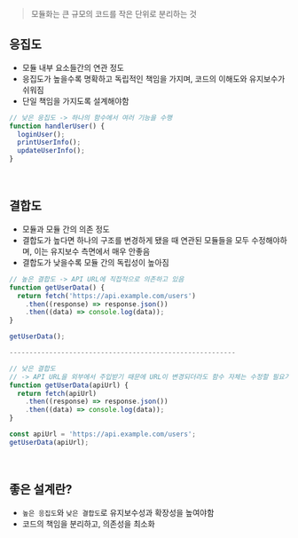 > 모듈화는 큰 규모의 코드를 작은 단위로 분리하는 것

## 응집도

- 모듈 내부 요소들간의 연관 정도
- 응집도가 높을수록 명확하고 독립적인 책임을 가지며, 코드의 이해도와 유지보수가 쉬워짐
- 단일 책임을 가지도록 설계해야함

```javascript
// 낮은 응집도 -> 하나의 함수에서 여러 기능을 수행
function handlerUser() {
  loginUser();
  printUserInfo();
  updateUserInfo();
}
```

<br/>

## 결합도

- 모듈과 모듈 간의 의존 정도
- 결합도가 높다면 하나의 구조를 변경하게 됐을 때 연관된 모듈들을 모두 수정해야하며, 이는 유지보수 측면에서 매우 안좋음
- 결합도가 낮을수록 모듈 간의 독립성이 높아짐

```javascript
// 높은 결합도 -> API URL에 직접적으로 의존하고 있음
function getUserData() {
  return fetch('https://api.example.com/users')
    .then((response) => response.json())
    .then((data) => console.log(data));
}

getUserData();

---------------------------------------------------------

// 낮은 결합도
// -> API URL을 외부에서 주입받기 때문에 URL이 변경되더라도 함수 자체는 수정할 필요가 없음
function getUserData(apiUrl) {
  return fetch(apiUrl)
    .then((response) => response.json())
    .then((data) => console.log(data));
}

const apiUrl = 'https://api.example.com/users';
getUserData(apiUrl);
```

<br/>

## 좋은 설계란?

- `높은 응집도`와 `낮은 결합도`로 유지보수성과 확장성을 높여야함
- 코드의 책임을 분리하고, 의존성을 최소화
